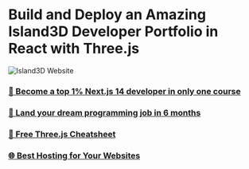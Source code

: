 # Build and Deploy an Amazing Island3D Developer Portfolio in React with Three.js

![Island3D Website](https://i.ibb.co/ryytGVx/)

### [🌟 Become a top 1% Next.js 14 developer in only one course](https://jsmastery.pro/next14)
### [🚀 Land your dream programming job in 6 months](https://jsmastery.pro/masterclass)
### [📙 Free Three.js Cheatsheet](https://resource.jsmastery.pro/threejs-cheatsheet)
### [🌐 Best Hosting for Your Websites](https://hostinger.com/javascript10)
